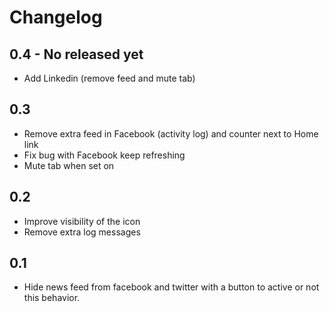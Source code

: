 # Changelog

## 0.4 - No released yet

* Add Linkedin (remove feed and mute tab)

## 0.3

* Remove extra feed in Facebook (activity log) and counter next to Home link
* Fix bug with Facebook keep refreshing
* Mute tab when set on

## 0.2

* Improve visibility of the icon
* Remove extra log messages

## 0.1

* Hide news feed from facebook and twitter with a button to active or not this behavior.
